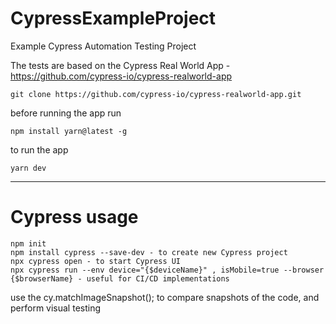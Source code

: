# CypressExampleProject
Example Cypress Automation Testing Project

The tests are based on the Cypress Real World App - https://github.com/cypress-io/cypress-realworld-app

```
git clone https://github.com/cypress-io/cypress-realworld-app.git
```

before running the app run 
```
npm install yarn@latest -g
```

to run the app
```
yarn dev
```

*****************************
# Cypress usage

```
npm init
npm install cypress --save-dev - to create new Cypress project
npx cypress open - to start Cypress UI
npx cypress run --env device="{$deviceName}" , isMobile=true --browser {$browserName} - useful for CI/CD implementations
```
use the cy.matchImageSnapshot(); to compare snapshots of the code, and perform visual testing
